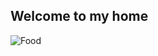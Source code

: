 ## Welcome to my home
  ![Food](https://upload.wikimedia.org/wikipedia/commons/9/9a/Big_Mac_hamburger.jpg)
